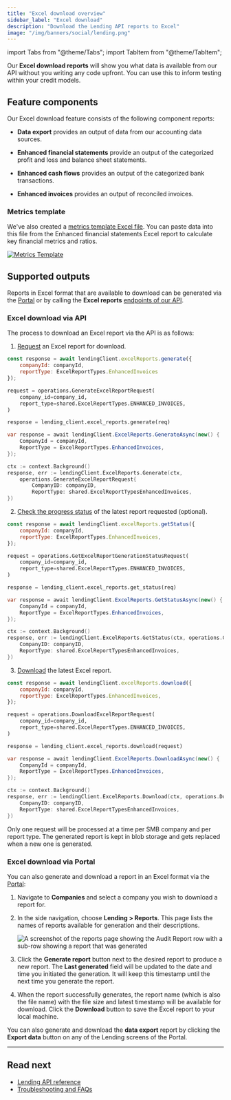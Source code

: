 ```yaml
---
title: "Excel download overview"
sidebar_label: "Excel download"
description: "Download the Lending API reports to Excel"
image: "/img/banners/social/lending.png"
---
```


import Tabs from "@theme/Tabs";
import TabItem from "@theme/TabItem";

Our **Excel download reports** will show you what data is available from our API without you writing any code upfront. You can use this to inform testing within your credit models.

## Feature components

Our Excel download feature consists of the following component reports:

- **Data export** provides an output of data from our accounting data sources.

- **Enhanced financial statements** provide an output of the categorized profit and loss and balance sheet statements.

- **Enhanced cash flows** provides an output of the categorized bank transactions.

- **Enhanced invoices** provides an output of reconciled invoices.

### Metrics template

We've also created a [metrics template Excel file](/documents/assess-metrics.xlsx). You can paste data into this file from the Enhanced financial statements Excel report to calculate key financial metrics and ratios.

[![Metrics Template](/img/lending/metrics-template.png "Metrics Template")](/documents/assess-metrics.xlsx)

## Supported outputs

Reports in Excel format that are available to download can be generated via the [Portal](https://app.codat.io) or by calling the **Excel reports** [endpoints of our API](/lending-api#/).

### Excel download via API

The process to download an Excel report via the API is as follows:

1. [Request](/lending-api#/operations/generate-excel-report) an Excel report for download.

<Tabs>

<TabItem value="nodejs" label="TypeScript">

```javascript
const response = await lendingClient.excelReports.generate({
    companyId: companyId,
    reportType: ExcelReportTypes.EnhancedInvoices
});
```

</TabItem>

<TabItem value="python" label="Python">

```python
request = operations.GenerateExcelReportRequest(
    company_id=company_id,
    report_type=shared.ExcelReportTypes.ENHANCED_INVOICES,
)

response = lending_client.excel_reports.generate(req)
```

</TabItem>

<TabItem value="csharp" label="C#">

```csharp
var response = await lendingClient.ExcelReports.GenerateAsync(new() {
    CompanyId = companyId,
    ReportType = ExcelReportTypes.EnhancedInvoices,
});
```

</TabItem>

<TabItem value="go" label="Go">

```go
ctx := context.Background()
response, err := lendingClient.ExcelReports.Generate(ctx, 
    operations.GenerateExcelReportRequest{
        CompanyID: companyID,
        ReportType: shared.ExcelReportTypesEnhancedInvoices,
})
```

</TabItem>

</Tabs>

2. [Check the progress status](/lending-api#/operations/get-excel-report-generation-status) of the latest report requested (optional).

<Tabs>

<TabItem value="nodejs" label="TypeScript">

```javascript
const response = await lendingClient.excelReports.getStatus({
    companyId: companyId,
    reportType: ExcelReportTypes.EnhancedInvoices,
});
```

</TabItem>

<TabItem value="python" label="Python">

```python
request = operations.GetExcelReportGenerationStatusRequest(
    company_id=company_id,
    report_type=shared.ExcelReportTypes.ENHANCED_INVOICES,
)

response = lending_client.excel_reports.get_status(req)
```

</TabItem>

<TabItem value="csharp" label="C#">

```csharp
var response = await lendingClient.ExcelReports.GetStatusAsync(new() {
    CompanyId = companyId,
    ReportType = ExcelReportTypes.EnhancedInvoices,
});
```

</TabItem>

<TabItem value="go" label="Go">

```go
ctx := context.Background()
response, err := lendingClient.ExcelReports.GetStatus(ctx, operations.GetExcelReportGenerationStatusRequest{
    CompanyID: companyID,
    ReportType: shared.ExcelReportTypesEnhancedInvoices,
})
```

</TabItem>

</Tabs>

3. [Download](/lending-api#/operations/download-excel-report) the latest Excel report.

<Tabs>

<TabItem value="nodejs" label="TypeScript">

```javascript
const response = await lendingClient.excelReports.download({
    companyId: companyId,
    reportType: ExcelReportTypes.EnhancedInvoices,
});
```

</TabItem>

<TabItem value="python" label="Python">

```python
request = operations.DownloadExcelReportRequest(
    company_id=company_id,
    report_type=shared.ExcelReportTypes.ENHANCED_INVOICES,
)

response = lending_client.excel_reports.download(request)
```

</TabItem>

<TabItem value="csharp" label="C#">

```csharp
var response = await lendingClient.ExcelReports.DownloadAsync(new() {
    CompanyId = companyId,
    ReportType = ExcelReportTypes.EnhancedInvoices,
});
```

</TabItem>

<TabItem value="go" label="Go">

```go
ctx := context.Background()
response, err := lendingClient.ExcelReports.Download(ctx, operations.DownloadExcelReportRequest{
    CompanyID: companyID,
    ReportType: shared.ExcelReportTypesEnhancedInvoices,
})
```

</TabItem>

</Tabs>

Only one request will be processed at a time per SMB company and per report type. The generated report is kept in blob storage and gets replaced when a new one is generated.

### Excel download via Portal

You can also generate and download a report in an Excel format via the [Portal](https://app.codat.io):

1. Navigate to **Companies** and select a company you wish to download a report for. 

2. In the side navigation, choose **Lending > Reports**. This page lists the names of reports available for generation and their descriptions. 

    ![A screenshot of the reports page showing the Audit Report row with a sub-row showing a report that was generated](/img/old/a3d1d09-ReportsPage1.png)

3. Click the **Generate report** button next to the desired report to produce a new report. The **Last generated** field will be updated to the date and time you initiated the generation. It will keep this timestamp until the next time you generate the report.

4. When the report successfully generates, the report name (which is also the file name) with the file size and latest timestamp will be available for download. Click the **Download** button to save the Excel report to your local machine.

You can also generate and download the **data export** report by clicking the **Export data** button on any of the Lending screens of the Portal.

---

## Read next
- [Lending API reference](/lending-api#/)
- [Troubleshooting and FAQs](/lending/troubleshooting)